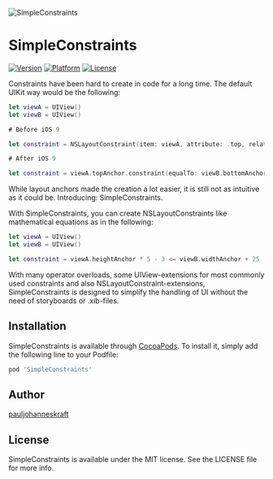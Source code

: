 ![SimpleConstraints](https://user-images.githubusercontent.com/15239005/165653044-f921aed7-6a59-46fc-95dd-c9cab3a1bf73.png)

# SimpleConstraints

[![Version](https://img.shields.io/cocoapods/v/SimpleConstraints.svg?style=flat)](https://cocoapods.org/pods/SimpleConstraints)
[![Platform](https://img.shields.io/cocoapods/p/SimpleConstraints.svg?style=flat)](https://cocoapods.org/pods/SimpleConstraints)
[![License](https://img.shields.io/cocoapods/l/SimpleConstraints.svg?style=flat)](https://github.com/pauljohanneskraft/SimpleConstraints/blob/master/LICENSE)

Constraints have been hard to create in code for a long time. The default UIKit way would be the following:

```swift
let viewA = UIView()
let viewB = UIView()

# Before iOS 9

let constraint = NSLayoutConstraint(item: viewA, attribute: .top, relatedBy: .equal, toItem: viewB, attribute: .bottom, multiplier: 1, constant: 0)

# After iOS 9

let constraint = viewA.topAnchor.constraint(equalTo: viewB.bottomAnchor)
```

While layout anchors made the creation a lot easier, it is still not as intuitive as it could be. Introducing: SimpleConstraints.

With SimpleConstraints, you can create NSLayoutConstraints like mathematical equations as in the following:

```swift
let viewA = UIView()
let viewB = UIView()

let constraint = viewA.heightAnchor * 5 - 3 <= viewB.widthAnchor + 25
```

With many operator overloads, some UIView-extensions for most commonly used constraints and also NSLayoutConstraint-extensions, 
SimpleConstraints is designed to simplify the handling of UI without the need of storyboards or .xib-files. 

## Installation

SimpleConstraints is available through [CocoaPods](https://cocoapods.org). To install
it, simply add the following line to your Podfile:

```ruby
pod 'SimpleConstraints'
```

## Author

[pauljohanneskraft](https://github.com/pauljohanneskraft)

## License

SimpleConstraints is available under the MIT license. See the LICENSE file for more info.
